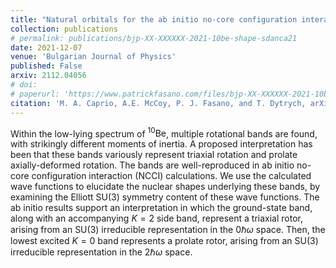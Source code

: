 ```yaml
---
title: "Natural orbitals for the ab initio no-core configuration interaction approach"
collection: publications
# permalink: publications/bjp-XX-XXXXXX-2021-10be-shape-sdanca21
date: 2021-12-07
venue: 'Bulgarian Journal of Physics'
published: False
arxiv: 2112.04056
# doi:
# paperurl: 'https://www.patrickfasano.com/files/bjp-XX-XXXXXX-2021-10be-shape-sdanca21_PREPRINT.pdf'
citation: 'M. A. Caprio, A.E. McCoy, P. J. Fasano, and T. Dytrych, arXiv:2112.04056 [nucl-th]'
---
```

Within the low-lying spectrum of $^{10}\mathrm{Be}$, multiple rotational bands
are found, with strikingly different moments of inertia. A proposed
interpretation has been that these bands variously represent triaxial rotation
and prolate axially-deformed rotation. The bands are well-reproduced in ab
initio no-core configuration interaction (NCCI) calculations. We use the
calculated wave functions to elucidate the nuclear shapes underlying these
bands, by examining the Elliott $\mathrm{SU}(3)$ symmetry content of these wave functions.
The ab initio results support an interpretation in which the ground-state band,
along with an accompanying $K=2$ side band, represent a triaxial rotor, arising
from an $\mathrm{SU}(3)$ irreducible representation in the $0\hbar\omega$ space. Then, the
lowest excited $K=0$ band represents a prolate rotor, arising from an $\mathrm{SU}(3)$
irreducible representation in the $2\hbar\omega$ space.
